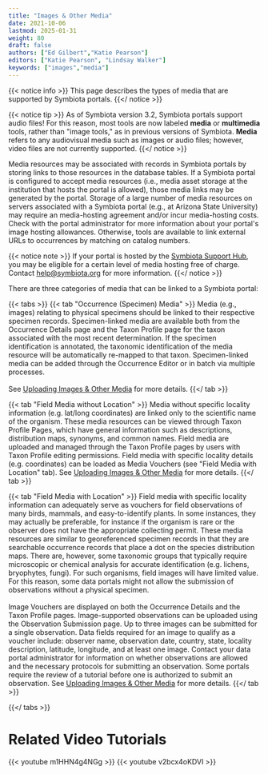 ```yaml
---
title: "Images & Other Media"
date: 2021-10-06
lastmod: 2025-01-31
weight: 80
draft: false
authors: ["Ed Gilbert","Katie Pearson"]
editors: ["Katie Pearson", "Lindsay Walker"]
keywords: ["images","media"]
---
```


{{< notice info >}}
  This page describes the types of media that are supported by Symbiota portals.
{{</ notice >}}

{{< notice tip >}}
  As of Symbiota version 3.2, Symbiota portals support audio files! For this reason, most tools are now labeled **media** or **multimedia** tools, rather than "image tools," as in previous versions of Symbiota. **Media** refers to any audiovisual media such as images or audio files; however, video files are not currently supported.
{{</ notice >}}

Media resources may be associated with records in Symbiota portals by storing links to those resources in the database tables. If a Symbiota portal is configured to accept media resources (i.e., media asset storage at the institution that hosts the portal is allowed), those media links may be generated by the portal. Storage of a large number of media resources on servers associated with a Symbiota portal (e.g., at Arizona State University) may require an media-hosting agreement and/or incur media-hosting costs. Check with the portal administrator for more information about your portal's image hosting allowances. Otherwise, tools are available to link external URLs to occurrences by matching on catalog numbers.

{{< notice note >}}
  If your portal is hosted by the [Symbiota Support Hub](https://symbiota.org/symbiota-portals/), you may be eligible for a certain level of media hosting free of charge. Contact [help@symbiota.org](mailto:help@symbiota.org) for more information.
{{</ notice >}}

There are three categories of media that can be linked to a Symbiota portal:

{{< tabs >}}
  {{< tab "Occurrence (Specimen) Media" >}}
  Media (e.g., images) relating to physical specimens should be linked to their respective specimen records. Specimen-linked media are available both from the Occurrence Details page and the Taxon Profile page for the taxon associated with the most recent determination. If the specimen identification is annotated, the taxonomic identification of the media resource will be automatically re-mapped to that taxon. Specimen-linked media can be added through the Occurrence Editor or in batch via multiple processes.
  <br><br>
  See <a href=https://biokic.github.io/symbiota-docs/editor/images/upload/>Uploading Images & Other Media</a> for more details.
  {{</ tab >}}
  
  {{< tab "Field Media without Location" >}}
   Media without specific locality information (e.g. lat/long coordinates) are linked only to the scientific name of the organism. These media resources can be viewed through Taxon Profile Pages, which have general information such as descriptions, distribution maps, synonyms, and common names. Field media are uploaded and managed through the Taxon Profile pages by users with Taxon Profile editing permissions. Field media with specific locality details (e.g. coordinates) can be loaded as Media Vouchers (see "Field Media with Location" tab). See <a href=https://biokic.github.io/symbiota-docs/editor/images/upload/>Uploading Images & Other Media</a> for more details.
  {{</ tab >}}

  {{< tab "Field Media with Location" >}}
  Field media with specific locality information can adequately serve as vouchers for field observations of many birds, mammals, and easy-to-identify plants. In some instances, they may actually be preferable, for instance if the organism is rare or the observer does not have the appropriate collecting permit. These media resources are similar to georeferenced specimen records in that they are searchable occurrence records that place a dot on the species distribution maps. There are, however, some taxonomic groups that typically require microscopic or chemical analysis for accurate identification (e.g. lichens, bryophytes, fungi). For such organisms, field images will have limited value. For this reason, some data portals might not allow the submission of observations without a physical specimen.
  <br><br>
  Image Vouchers are displayed on both the Occurrence Details and the Taxon Profile pages. Image-supported observations can be uploaded using the Observation Submission page. Up to three images can be submitted for a single observation. Data fields required for an image to qualify as a voucher include: observer name, observation date, country, state, locality description, latitude, longitude, and at least one image. Contact your data portal administrator for information on whether observations are allowed and the necessary protocols for submitting an observation. Some portals require the review of a tutorial before one is authorized to submit an observation.
  See <a href=https://biokic.github.io/symbiota-docs/editor/images/upload/>Uploading Images & Other Media</a> for more details.
  {{</ tab >}}
  
{{</ tabs >}}

# Related Video Tutorials

{{< youtube m1HHN4g4NGg >}} 
{{< youtube v2bcx4oKDVI >}} 

